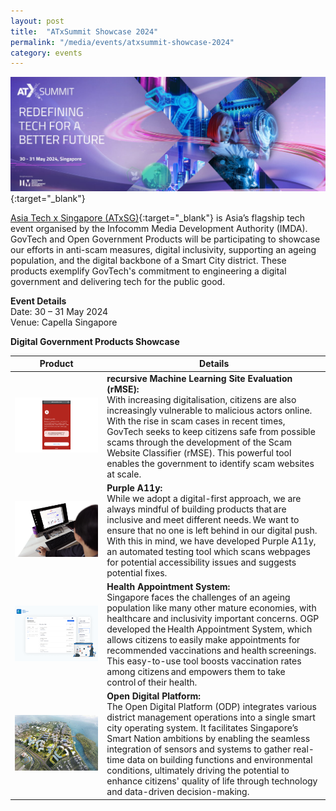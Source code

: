 ```yaml
---
layout: post
title:  "ATxSummit Showcase 2024"
permalink: "/media/events/atxsummit-showcase-2024"
category: events
---
```


[![ATxSummit showcase 2024: Redefining tech for a better future.](/images/media/events/atx-summit-kv-new-compressed.jpg)](https://asiatechxsg.com/){:target="_blank"}

[Asia Tech x Singapore (ATxSG)](https://asiatechxsg.com/){:target="_blank"} is Asia’s flagship tech event organised by the Infocomm Media Development Authority (IMDA). GovTech and Open Government Products will be participating to showcase our efforts in anti-scam measures, digital inclusivity, supporting an ageing population, and the digital backbone of a Smart City district. These products exemplify GovTech's commitment to engineering a digital government and delivering tech for the public good. 

**Event Details**  
Date: 30 – 31 May 2024 
<br>Venue: Capella Singapore

**Digital Government Products Showcase**

| Product | Details |
|----------|---------------------------------------------------------------|
| ![recursive Machine Learning Site Evaluation (rMSE) example.](/images/media/events/rMSE-1800x1200.png) | **recursive Machine Learning Site Evaluation (rMSE):** <br>With increasing digitalisation, citizens are also increasingly vulnerable to malicious actors online. With the rise in scam cases in recent times, GovTech seeks to keep citizens safe from possible scams through the development of the Scam Website Classifier (rMSE). This powerful tool enables the government to identify scam websites at scale. |
| ![Using the accessibility site scanner feature of Purple HATS.](/images/media/events/purplea11y-1800x1200.png) | **Purple A11y:** <br>While we adopt a digital-first approach, we are always mindful of building products that are inclusive and meet different needs. We want to ensure that no one is left behind in our digital push. With this in mind, we have developed Purple A11y, an automated testing tool which scans webpages for potential accessibility issues and suggests potential fixes. |
| ![Using the Health Appointment System to book health appointments.](/images/media/events/HAS-1800x1200.png) | **Health Appointment System:** <br>Singapore faces the challenges of an ageing population like many other mature economies, with healthcare and inclusivity important concerns. OGP developed the Health Appointment System, which allows citizens to easily make appointments for recommended vaccinations and health screenings. This easy-to-use tool boosts vaccination rates among citizens and empowers them to take control of their health. |
| ![Top-down view of the smart city district with ODP.](/images/media/events/ODP-1800x1200.png)  | **Open Digital Platform:** <br>The Open Digital Platform (ODP) integrates various district management operations into a single smart city operating system. It facilitates Singapore’s Smart Nation ambitions by enabling the seamless integration of sensors and systems to gather real-time data on building functions and environmental conditions, ultimately driving the potential to enhance citizens' quality of life through technology and data-driven decision-making. |

